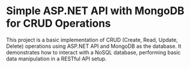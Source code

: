 # Simple ASP.NET API with MongoDB for CRUD Operations

 This project is a basic implementation of CRUD (Create, Read, Update, Delete) operations using ASP.NET API and MongoDB as the database. It demonstrates how to interact with a NoSQL database, performing basic data manipulation in a RESTful API setup.
